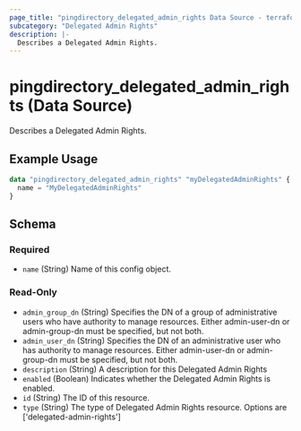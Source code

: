 ```yaml
---
page_title: "pingdirectory_delegated_admin_rights Data Source - terraform-provider-pingdirectory"
subcategory: "Delegated Admin Rights"
description: |-
  Describes a Delegated Admin Rights.
---
```


# pingdirectory_delegated_admin_rights (Data Source)

Describes a Delegated Admin Rights.

## Example Usage

```terraform
data "pingdirectory_delegated_admin_rights" "myDelegatedAdminRights" {
  name = "MyDelegatedAdminRights"
}
```

<!-- schema generated by tfplugindocs -->
## Schema

### Required

- `name` (String) Name of this config object.

### Read-Only

- `admin_group_dn` (String) Specifies the DN of a group of administrative users who have authority to manage resources. Either admin-user-dn or admin-group-dn must be specified, but not both.
- `admin_user_dn` (String) Specifies the DN of an administrative user who has authority to manage resources. Either admin-user-dn or admin-group-dn must be specified, but not both.
- `description` (String) A description for this Delegated Admin Rights
- `enabled` (Boolean) Indicates whether the Delegated Admin Rights is enabled.
- `id` (String) The ID of this resource.
- `type` (String) The type of Delegated Admin Rights resource. Options are ['delegated-admin-rights']

